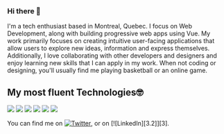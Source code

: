 ### Hi there 👋
I'm a tech enthusiast based in Montreal, Quebec. I focus on Web Development, along with building progressive web apps using Vue. My work primarily focuses on creating intuitive user-facing applications that allow users to explore new ideas, information and express themselves. Additionally, I love collaborating with other developers and designers and enjoy learning new skills that I can apply in my work. When not coding or designing, you'll usually find me playing basketball or an online game.

## My most fluent Technologies🤓
![](https://img.shields.io/badge/Editor-VSCode-informational?style=flat&logo=vscode&logoColor=white&color=3786ed)
![](https://img.shields.io/badge/Code-Python-informational?style=flat&logo=python&logoColor=white&color=425df5)
![](https://img.shields.io/badge/Code-Javascript-informational?style=flat&logo=javascript&logoColor=white&color=f5e042)
![](https://img.shields.io/badge/Code-VueJs-informational?style=flat&logo=vue&logoColor=white&color=2bbc8a)
![](https://img.shields.io/badge/Code-AWS-informational?style=flat&logo=aws&logoColor=white&color=f59842)
![](https://img.shields.io/badge/Code-GitHub-informational?style=flat&logo=github&logoColor=white&color=0d2442)

You can find me on [![Twitter][1.2]][1], or on [![LinkedIn][3.2]][3].

<!-- Icons -->

[1.2]: http://i.imgur.com/wWzX9uB.png (twitter icon without padding)
[2.2]: https://raw.githubusercontent.com/MartinHeinz/MartinHeinz/master/linkedin-3-16.png (LinkedIn icon without padding)

<!-- Links to your social media accounts -->

[1]: https://twitter.com/itsminani
[2]: https://www.linkedin.com/in/heritierlucminani/
<!--
**itsminani/itsminani** is a ✨ _special_ ✨ repository because its `README.md` (this file) appears on your GitHub profile.

Here are some ideas to get you started:

- 🔭 I’m currently working on ...
- 🌱 I’m currently learning ...
- 👯 I’m looking to collaborate on ...
- 🤔 I’m looking for help with ...
- 💬 Ask me about ...
- 📫 How to reach me: ...
- 😄 Pronouns: ...
- ⚡ Fun fact: ...
-->
<!-- Banner Goes Here -->
<!-- I'm a tech enthusiast based in Montreal, Quebec. I focus on Web Development, along with building progressive web apps using Vue. My work primarily focuses on creating intuitive user-facing applications that allow users to explore new ideas, information and express themselves. Additionally, I love collaborating with other developers and designers and enjoy learning new skills that I can apply in my work. When not coding or designing, you'll usually find me playing basketball or an online game. -->
